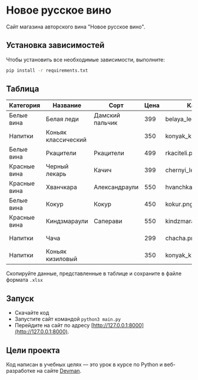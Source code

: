 # Новое русское вино

Сайт магазина авторского вина "Новое русское вино".

## Установка зависимостей

Чтобы установить все необходимые зависимости, выполните:

```bash
pip install -r requirements.txt
```

## Таблица

| Категория     | Название              | Сорт            | Цена | Картинка               | Акция                |
|---------------|-----------------------|-----------------|------|------------------------|----------------------|
| Белые вина    | Белая леди            | Дамский пальчик | 399  | belaya_ledi.png        | Выгодное предложение |
| Напитки       | Коньяк классический   |                 | 350  | konyak_klassicheskyi.png |                      |
| Белые вина    | Ркацители             | Ркацители       | 499  | rkaciteli.png          |                      |
| Красные вина  | Черный лекарь         | Качич           | 399  | chernyi_lekar.png      |                      |
| Красные вина  | Хванчкара             | Александраули   | 550  | hvanchkara.png         |                      |
| Белые вина    | Кокур                 | Кокур           | 450  | kokur.png              |                      |
| Красные вина  | Киндзмараули          | Саперави        | 550  | kindzmarauli.png       |                      |
| Напитки       | Чача                  |                 | 299  | chacha.png             | Выгодное предложение |
| Напитки       | Коньяк кизиловый      |                 | 350  | konyak_kizilovyi.png   |                      |

Скопируйте данные, представленные в таблице и сохраните в файле  формата `.xlsx`


## Запуск

- Скачайте код
- Запустите сайт командой ```python3 main.py```
- Перейдите на сайт по адресу [http://127.0.0.1:8000](http://127.0.0.1:8000).

## Цели проекта

Код написан в учебных целях — это урок в курсе по Python и веб-разработке на сайте [Devman](https://dvmn.org).
